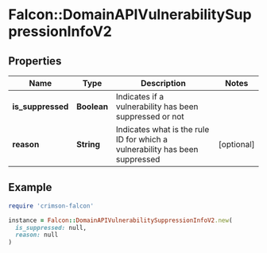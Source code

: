 # Falcon::DomainAPIVulnerabilitySuppressionInfoV2

## Properties

| Name | Type | Description | Notes |
| ---- | ---- | ----------- | ----- |
| **is_suppressed** | **Boolean** | Indicates if a vulnerability has been suppressed or not |  |
| **reason** | **String** | Indicates what is the rule ID for which a vulnerability has been suppressed | [optional] |

## Example

```ruby
require 'crimson-falcon'

instance = Falcon::DomainAPIVulnerabilitySuppressionInfoV2.new(
  is_suppressed: null,
  reason: null
)
```

